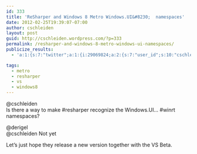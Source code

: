 ```yaml
---
id: 333
title: 'ReSharper and Windows 8 Metro Windows.UI&#8230;  namespaces'
date: 2012-02-25T19:39:07-07:00
author: cschleiden
layout: post
guid: http://cschleiden.wordpress.com/?p=333
permalink: /resharper-and-windows-8-metro-windows-ui-namespaces/
publicize_results:
  - 'a:1:{s:7:"twitter";a:1:{i:29069824;a:2:{s:7:"user_id";s:10:"cschleiden";s:7:"post_id";s:18:"173462041837842432";}}}'

tags:
  - metro
  - resharper
  - vs
  - windows8
---
```

@cschleiden  
Is there a way to make #resharper recognize the Windows.UI&#8230; #winrt namespaces?

@derigel  
@cschleiden Not yet

Let&#8217;s just hope they release a new version together with the VS Beta.